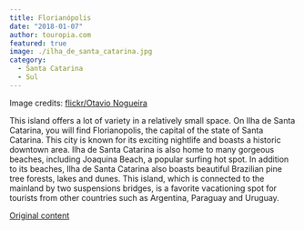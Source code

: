 ```yaml
---
title: Florianópolis
date: "2018-01-07"
author: touropia.com
featured: true
image: ./ilha_de_santa_catarina.jpg
category:
  - Santa Catarina
  - Sul
---
```


Image credits: [flickr/Otavio Nogueira](https://www.flickr.com/photos/55953988@N00)

This island offers a lot of variety in a relatively small space. On Ilha de Santa Catarina, you will find Florianopolis, the capital of the state of Santa Catarina. This city is known for its exciting nightlife and boasts a historic downtown area. Ilha de Santa Catarina is also home to many gorgeous beaches, including Joaquina Beach, a popular surfing hot spot. In addition to its beaches, Ilha de Santa Catarina also boasts beautiful Brazilian pine tree forests, lakes and dunes. This island, which is connected to the mainland by two suspensions bridges, is a favorite vacationing spot for tourists from other countries such as Argentina, Paraguay and Uruguay.

[Original content](https://www.touropia.com/islands-in-brazil/)
